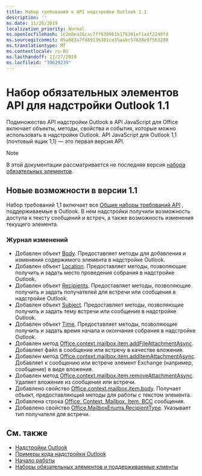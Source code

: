 ```yaml
---
title: Набор требований к API надстройки Outlook 1.1
description: ''
ms.date: 11/26/2019
localization_priority: Normal
ms.openlocfilehash: 1c2e8ea26cac7ff630961b176391ef1adf2249fd
ms.sourcegitcommit: 05a883a7fd89136301ce35aabc57638e9f563288
ms.translationtype: MT
ms.contentlocale: ru-RU
ms.lasthandoff: 11/27/2019
ms.locfileid: "39629239"
---
```

# <a name="outlook-add-in-api-requirement-set-11"></a>Набор обязательных элементов API для надстройки Outlook 1.1

Подмножество API надстройки Outlook в API JavaScript для Office включает объекты, методы, свойства и события, которые можно использовать в надстройке Outlook. API JavaScript для Outlook 1,1 (почтовый ящик 1,1) — это первая версия API.

> [!NOTE]
> В этой документации рассматривается не последняя версия [набора обязательных элементов](../../requirement-sets/outlook-api-requirement-sets.md).

## <a name="whats-new-in-11"></a>Новые возможности в версии 1.1

Набор требований 1,1 включает все [Общие наборы требований API](../../requirement-sets/office-add-in-requirement-sets.md) , поддерживаемые в Outlook. В нем надстройки получили возможность доступа к тексту сообщений и встреч, а также возможность изменения текущего элемента.

### <a name="change-log"></a>Журнал изменений

- Добавлен объект [Body](/javascript/api/outlook/office.body?view=outlook-js-1.1). Предоставляет методы для добавления и изменения содержимого элемента в надстройке Outlook.
- Добавлен объект [Location](/javascript/api/outlook/office.location?view=outlook-js-1.1). Предоставляет методы, позволяющие получить и задать место проведения собрания в надстройке Outlook.
- Добавлен объект [Recipients](/javascript/api/outlook/office.recipients?view=outlook-js-1.1). Предоставляет методы, позволяющие получить и задать получателей для встречи или сообщения в надстройке Outlook.
- Добавлен объект [Subject](/javascript/api/outlook/office.subject?view=outlook-js-1.1). Предоставляет методы, позволяющие получить и задать тему встречи или сообщения в надстройке Outlook.
- Добавлен объект [Time](/javascript/api/outlook/office.time?view=outlook-js-1.1). Предоставляет методы, позволяющие получить и задать время начала и окончания собрания в надстройке Outlook.
- Добавлен метод [Office.context.mailbox.item.addFileAttachmentAsync](office.context.mailbox.item.md#addfileattachmentasyncuri-attachmentname-options-callback). Добавляет файл в сообщение или встречу в качестве вложения.
- Добавлен метод [Office.context.mailbox.item.addItemAttachmentAsync](office.context.mailbox.item.md#additemattachmentasyncitemid-attachmentname-options-callback). Добавляет к сообщению или встрече элемент Exchange (например, сообщение) в виде вложения.
- Добавлен метод [Office.context.mailbox.item.removeAttachmentAsync](office.context.mailbox.item.md#removeattachmentasyncattachmentid-options-callback). Удаляет вложение из сообщения или встречи.
- Добавлено свойство [Office.context.mailbox.item.body](office.context.mailbox.item.md#body-body). Получает объект, предоставляющий методы для работы с текстом элемента.
- Добавлена строка [Office. Context. Mailbox. Item. BCC](office.context.mailbox.item.md#bcc-recipients) сообщения.
- Добавлено свойство [Office.MailboxEnums.RecipientType](/javascript/api/outlook/office.mailboxenums.recipienttype?view=outlook-js-1.1). Указывает тип получателя для встречи.

## <a name="see-also"></a>См. также

- [Надстройки Outlook](/outlook/add-ins/)
- [Примеры кода надстройки Outlook](https://developer.microsoft.com/outlook/gallery/?filterBy=Outlook,Samples,Add-ins)
- [Начало работы](/outlook/add-ins/quick-start)
- [Наборы обязательных элементов и поддерживаемые клиенты](../../requirement-sets/outlook-api-requirement-sets.md)
